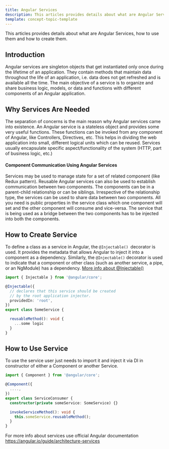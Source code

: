 ```yaml
---
title: Angular Services
description: This articles provides details about what are Angular Services, how to use them and how to create them.
template: concept-topic-template
---
```


This articles provides details about what are Angular Services, how to use them and how to create them.

## Introduction

Angular services are singleton objects that get instantiated only once during the lifetime of an application. They contain methods that maintain data throughout the life of an application, i.e. data does not get refreshed and is available all the time. The main objective of a service is to organize and share business logic, models, or data and functions with different components of an Angular application.

## Why Services Are Needed

The separation of concerns is the main reason why Angular services came into existence. An Angular service is a stateless object and provides some very useful functions. These functions can be invoked from any component of Angular, like Controllers, Directives, etc. This helps in dividing the web application into small, different logical units which can be reused. Services usually encapsulate specific aspect/functionality of the system (HTTP, part of business logic, etc.)

#### Component Communication Using Angular Services

Services may be used to manage state for a set of related component (like Redux pattern).
Reusable Angular services can also be used to establish communication between two components. The components can be in a parent-child relationship or can be siblings. Irrespective of the relationship type, the services can be used to share data between two components. All you need is public properties in the service class which one component will set and the other component will consume and vice-versa. The service that is being used as a bridge between the two components has to be injected into both the components.

## How to Create Service

To define a class as a service in Angular, the `@Injectable() `decorator is used. It provides the metadata that allows Angular to inject it into a component as a dependency. Similarly, the `@Injectable()` decorator is used to indicate that a component or other class (such as another service, a pipe, or an NgModule) has a dependency. [More info about @Injectable()](https://angular.io/api/core/Injectable)

```ts
import { Injectable } from '@angular/core';

@Injectable({
  // declares that this service should be created
  // by the root application injector.
  providedIn: 'root',
})
export class SomeService {

  reusableMethod(): void {
    ...some logic
  }
}
```

## How to Use Service

To use the service user just needs to import it and inject it via DI in constructor of either a Component or another Service.

```ts
import { Component } from '@angular/core';

@Component({
  ....,
})
export class ServiceConsumer {
  constructor(private someService: SomeService) {}

  invokeServiceMethod(): void {
    this.someService.reusableMethod();
  }
}
```

For more info about services use official Angular documentation https://angular.io/guide/architecture-services
